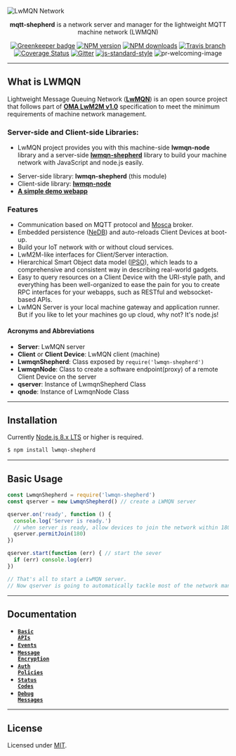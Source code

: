 ![LwMQN Network](https://raw.githubusercontent.com/lwmqn/documents/master/media/lwmqn_net.png)

<div align="center">

**mqtt-shepherd** is a network server and manager for the lightweight MQTT machine network (LWMQN)

[![Greenkeeper badge](https://badges.greenkeeper.io/lwmqn/lwmqn-shepherd.svg?style=flat-square)](https://greenkeeper.io/)
[![NPM version](https://img.shields.io/npm/v/lwmqn-shepherd.svg?style=flat-square)](https://www.npmjs.com/package/lwmqn-shepherd)
[![NPM downloads](https://img.shields.io/npm/dm/lwmqn-shepherd.svg?style=flat-square)](https://www.npmjs.com/package/lwmqn-shepherd)
[![Travis branch](https://img.shields.io/travis/lwmqn/lwmqn-shepherd/master.svg?maxAge=2592000&style=flat-square)](https://travis-ci.org/lwmqn/lwmqn-shepherd)
[![Coverage Status](https://coveralls.io/repos/github/lwmqn/lwmqn-shepherd/badge.svg?branch=master&style=flat-square)](https://coveralls.io/github/lwmqn/lwmqn-shepherd?branch=master)
[![Gitter](https://img.shields.io/gitter/room/lwmqn/Lobby.svg?style=flat-square)](https://gitter.im/lwmqn/Lobby)
[![js-standard-style](https://img.shields.io/badge/code%20style-standard-brightgreen.svg?style=flat-square)](http://standardjs.com/)
![pr-welcoming-image](https://img.shields.io/badge/PRs-welcome-brightgreen.svg?style=flat-square)

</div>

-------

## What is LWMQN

Lightweight Message Queuing Network ([**LwMQN**](http://lwmqn.github.io)) is an open source project that follows part of [**OMA LwM2M v1.0**](http://technical.openmobilealliance.org/Technical/technical-information/release-program/current-releases/oma-lightweightm2m-v1-0) specification to meet the minimum requirements of machine network management.

### Server-side and Client-side Libraries:
   - LwMQN project provides you with this machine-side **lwmqn-node** library and a server-side [**lwmqn-shepherd**](https://github.com/lwmqn/lwmqn-shepherd) library to build your machine network with JavaScript and node.js easily.

* Server-side library: **lwmqn-shepherd** (this module)
* Client-side library: [**lwmqn-node**](https://github.com/lwmqn/lwmqn-node)
* [**A simple demo webapp**](https://github.com/lwmqn/lwmqn-demo)

### Features

* Communication based on MQTT protocol and [Mosca](https://github.com/mcollina/mosca/wiki) broker.
* Embedded persistence ([NeDB](https://github.com/louischatriot/nedb)) and auto-reloads Client Devices at boot-up.
* Build your IoT network with or without cloud services.
* LwM2M-like interfaces for Client/Server interaction.
* Hierarchical Smart Object data model ([IPSO](http://www.ipso-alliance.org/)), which leads to a comprehensive and consistent way in describing real-world gadgets.
* Easy to query resources on a Client Device with the URI-style path, and everything has been well-organized to ease the pain for you to create RPC interfaces for your webapps, such as RESTful and websocket-based APIs.
* LwMQN Server is your local machine gateway and application runner. But if you like to let your machines go up cloud, why not? It's node.js!

#### Acronyms and Abbreviations
* **Server**: LwMQN server
* **Client** or **Client Device**: LwMQN client (machine)
* **LwmqnShepherd**: Class exposed by `require('lwmqn-shepherd')`
* **LwmqnNode**: Class to create a software endpoint(proxy) of a remote Client Device on the server
* **qserver**: Instance of LwmqnShepherd Class
* **qnode**: Instance of LwmqnNode Class

-------

## Installation

Currently [Node.js 8.x LTS](https://nodejs.org/en/about/releases/) or higher is required.

```bash
$ npm install lwmqn-shepherd
```

-------

## Basic Usage

```js
const LwmqnShepherd = require('lwmqn-shepherd')
const qserver = new LwmqnShepherd() // create a LWMQN server

qserver.on('ready', function () {
  console.log('Server is ready.')
  // when server is ready, allow devices to join the network within 180 secs
  qserver.permitJoin(180)
})

qserver.start(function (err) { // start the sever
  if (err) console.log(err)
})

// That's all to start a LwMQN server.
// Now qserver is going to automatically tackle most of the network managing things.
```


-------

## Documentation
* <a href="https://github.com/lwmqn/lwmqn-shepherd/blob/master/docs/Basic-APIs.md"><code><b>Basic APIs</b></code></a>
* <a href="https://github.com/lwmqn/lwmqn-shepherd/blob/master/docs/Events.md"><code><b>Events</b></code></a>
* <a href="https://github.com/lwmqn/lwmqn-shepherd/blob/master/docs/Message-Encryption.md"><code><b>Message Encryption</b></code></a>
* <a href="https://github.com/lwmqn/lwmqn-shepherd/blob/master/docs/Auth-Policies.md"><code><b>Auth Policies</b></code></a>
* <a href="https://github.com/lwmqn/lwmqn-shepherd/blob/master/docs/Status-Codes.md"><code><b>Status Codes</b></code></a>
* <a href="https://github.com/lwmqn/lwmqn-shepherd/blob/master/docs/Debug-Messages.md"><code><b>Debug Messages</b></code></a>

-------

## License

Licensed under [MIT](https://github.com/lwmqn/lwmqn-shepherd/blob/master/LICENSE).

